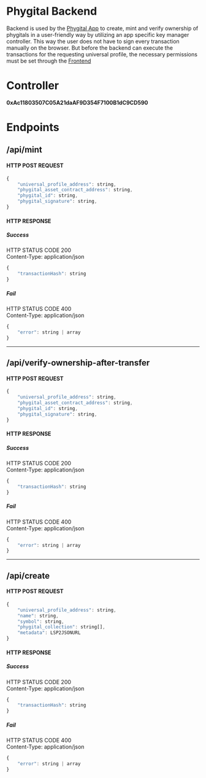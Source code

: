 # Phygital Backend

Backend is used by the [Phygital App](https://github.com/Tuszy/phygital-app) to create, mint and verify ownership of phygitals in a user-friendly way by utilizing an app specific key manager controller. This way the user does not have to sign every transaction manually on the browser. But before the backend can execute the transactions for the requesting universal profile, the necessary permissions must be set through the [Frontend](https://github.com/Tuszy/phygital-frontend)

# Controller

**0xAc11803507C05A21daAF9D354F7100B1dC9CD590**

# Endpoints

## /api/mint
#### HTTP POST REQUEST
```javascript
{ 
    "universal_profile_address": string,
    "phygital_asset_contract_address": string,
    "phygital_id": string,
    "phygital_signature": string,
}
```
#### HTTP RESPONSE
##### Success
HTTP STATUS CODE 200 <br>
Content-Type: application/json
```javascript
{ 
    "transactionHash": string
}
```
##### Fail 
HTTP STATUS CODE 400 <br>
Content-Type: application/json
```javascript
{ 
    "error": string | array
}
```

---
## /api/verify-ownership-after-transfer
#### HTTP POST REQUEST
```javascript
{ 
    "universal_profile_address": string,
    "phygital_asset_contract_address": string,
    "phygital_id": string,
    "phygital_signature": string,
}
```
#### HTTP RESPONSE
##### Success
HTTP STATUS CODE 200 <br>
Content-Type: application/json
```javascript
{ 
    "transactionHash": string
}
```
##### Fail 
HTTP STATUS CODE 400 <br>
Content-Type: application/json
```javascript
{ 
    "error": string | array
}
```

---
## /api/create
#### HTTP POST REQUEST
```javascript
{ 
    "universal_profile_address": string,
    "name": string,
    "symbol": string,
    "phygital_collection": string[],
    "metadata": LSP2JSONURL
}
```
#### HTTP RESPONSE
##### Success
HTTP STATUS CODE 200 <br>
Content-Type: application/json
```javascript
{ 
    "transactionHash": string
}
```
##### Fail 
HTTP STATUS CODE 400 <br>
Content-Type: application/json
```javascript
{ 
    "error": string | array
}
```